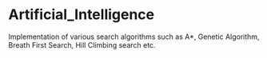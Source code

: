 # Artificial_Intelligence
Implementation of various search algorithms such as A*, Genetic Algorithm, Breath First Search, Hill Climbing search etc.
